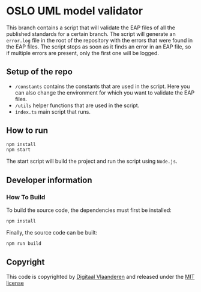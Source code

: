 # OSLO UML model validator

This branch contains a script that will validate the EAP files of all the published standards for a certain branch. The script will generate an `error.log` file in the root of the repository with the errors that were found in the EAP files. The script stops as soon as it finds an error in an EAP file, so if multiple errors are present, only the first one will be logged.

## Setup of the repo

- `/constants` contains the constants that are used in the script. Here you can also change the environment for which you want to validate the EAP files.
- `/utils` helper functions that are used in the script.
- `index.ts` main script that runs.

## How to run

```bash
npm install
npm start
```

The start script will build the project and run the script using `Node.js`.

## Developer information

### How To Build

To build the source code, the dependencies must first be installed:

```bash
npm install
```

Finally, the source code can be built:

```bash
npm run build
```

## Copyright

This code is copyrighted by [Digitaal Vlaanderen](https://www.vlaanderen.be/digitaal-vlaanderen) and released under the [MIT license](./LICENSE)
